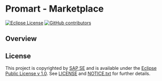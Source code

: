 # Promart - Marketplace

[![Eclipse License](http://img.shields.io/badge/license-Eclipse-brightgreen.svg)](LICENSE)
[![GitHub contributors](https://img.shields.io/github/contributors/promart-io/promart-marketplace.svg)](https://github.com/promart-io/promart-marketplace/graphs/contributors)


## Overview


## License

This project is copyrighted by [SAP SE](http://www.sap.com/) and is available under the [Eclipse Public License v 1.0](https://www.eclipse.org/legal/epl-v10.html). See [LICENSE](LICENSE) and [NOTICE.txt](NOTICE.txt) for further details.
